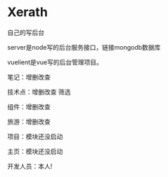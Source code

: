 # Xerath

自己的写后台

server是node写的后台服务接口，链接mongodb数据库

vuelient是vue写的后台管理项目。

笔记：增删改查

技术点：增删改查 筛选

组件：增删改查

旅游：增删改查

项目：模块还没启动

主页：模块还没启动

开发人员：本人!

